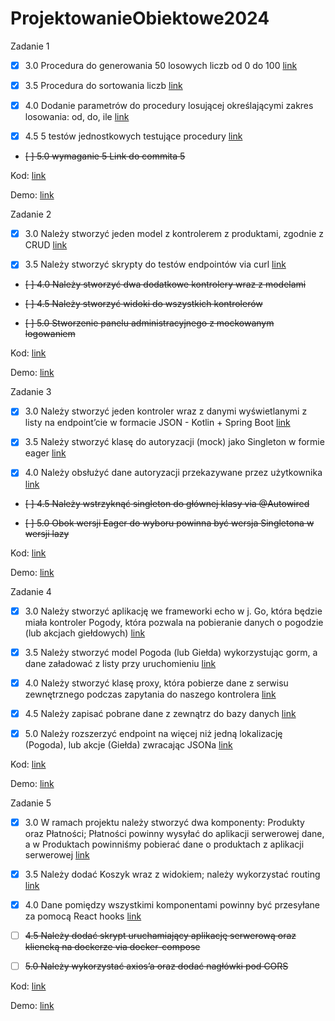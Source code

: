 # ProjektowanieObiektowe2024

Zadanie 1

- [x] 3.0 Procedura do generowania 50 losowych liczb od 0 do 100 [link](https://github.com/Maciej01032001/ProjektowanieObiektowe2024/blob/main/Zadanie1/Zadanie1.pas)

- [x] 3.5 Procedura do sortowania liczb [link](https://github.com/Maciej01032001/ProjektowanieObiektowe2024/blob/main/Zadanie1/Zadanie1.pas)

- [x] 4.0 Dodanie parametrów do procedury losującej określającymi zakres losowania: od, do, ile [link](https://github.com/Maciej01032001/ProjektowanieObiektowe2024/blob/main/Zadanie1/Zadanie1.pas)

- [X] 4.5 5 testów jednostkowych testujące procedury [link](https://github.com/Maciej01032001/ProjektowanieObiektowe2024/blob/main/Zadanie1/Zadanie1.pas)

- ~~[ ] 5.0 wymaganie 5 Link do commita 5~~

Kod: [link](https://github.com/Maciej01032001/ProjektowanieObiektowe2024/blob/main/Zadanie1/Zadanie1.pas)

Demo: [link](https://github.com/Maciej01032001/ProjektowanieObiektowe2024/blob/main/Demos/Demo%20Zadanie1%20Pascal.mp4)


Zadanie 2

- [x] 3.0 Należy stworzyć jeden model z kontrolerem z produktami, zgodnie z CRUD [link](https://github.com/Maciej01032001/ProjektowanieObiektowe2024/commit/57f0ab0ff871d081327508c964f4b058de96fc0b)

- [x] 3.5 Należy stworzyć skrypty do testów endpointów via curl [link](https://github.com/Maciej01032001/ProjektowanieObiektowe2024/commit/57f0ab0ff871d081327508c964f4b058de96fc0b)

- ~~[ ] 4.0 Należy stworzyć dwa dodatkowe kontrolery wraz z modelami~~

- ~~[ ] 4.5 Należy stworzyć widoki do wszystkich kontrolerów~~

- ~~[ ] 5.0 Stworzenie panelu administracyjnego z mockowanym logowaniem~~

Kod: [link](https://github.com/Maciej01032001/ProjektowanieObiektowe2024/tree/main/Zadanie2/projobj)

Demo: [link](https://github.com/Maciej01032001/ProjektowanieObiektowe2024/blob/main/Demos/Demo%20Zadanie2%20Symphony.mp4)


Zadanie 3

- [x] 3.0 Należy stworzyć jeden kontroler wraz z danymi wyświetlanymi z listy na endpoint’cie w formacie JSON - Kotlin + Spring Boot [link](https://github.com/Maciej01032001/ProjektowanieObiektowe2024/commit/f5bd215da0581390dc09921ac26d88f3743e5c47)

- [x] 3.5 Należy stworzyć klasę do autoryzacji (mock) jako Singleton w formie eager [link](https://github.com/Maciej01032001/ProjektowanieObiektowe2024/commit/f5bd215da0581390dc09921ac26d88f3743e5c47)

- [x] 4.0 Należy obsłużyć dane autoryzacji przekazywane przez użytkownika [link](https://github.com/Maciej01032001/ProjektowanieObiektowe2024/commit/f5bd215da0581390dc09921ac26d88f3743e5c47)

- ~~[ ] 4.5 Należy wstrzyknąć singleton do głównej klasy via @Autowired~~

- ~~[ ] 5.0 Obok wersji Eager do wyboru powinna być wersja Singletona w wersji lazy~~

Kod: [link](https://github.com/Maciej01032001/ProjektowanieObiektowe2024/tree/main/Zadanie3/ProjektowanieObiektowe3)

Demo: [link](https://github.com/Maciej01032001/ProjektowanieObiektowe2024/blob/main/Demos/Demo%20Zadanie3%20Spring-boot.mp4)

Zadanie 4

- [x] 3.0 Należy stworzyć aplikację we frameworki echo w j. Go, która będzie miała kontroler Pogody, która pozwala na pobieranie danych o pogodzie (lub akcjach giełdowych) [link](https://github.com/Maciej01032001/ProjektowanieObiektowe2024/commit/554100bfd0f0777139df670fdcb4decd2f2ac8e2)

- [x] 3.5 Należy stworzyć model Pogoda (lub Giełda) wykorzystując gorm, a dane załadować z listy przy uruchomieniu [link](https://github.com/Maciej01032001/ProjektowanieObiektowe2024/commit/554100bfd0f0777139df670fdcb4decd2f2ac8e2)

- [x] 4.0 Należy stworzyć klasę proxy, która pobierze dane z serwisu zewnętrznego podczas zapytania do naszego kontrolera [link](https://github.com/Maciej01032001/ProjektowanieObiektowe2024/commit/554100bfd0f0777139df670fdcb4decd2f2ac8e2)

- [x] 4.5 Należy zapisać pobrane dane z zewnątrz do bazy danych [link](https://github.com/Maciej01032001/ProjektowanieObiektowe2024/commit/554100bfd0f0777139df670fdcb4decd2f2ac8e2)

- [x] 5.0 Należy rozszerzyć endpoint na więcej niż jedną lokalizację (Pogoda), lub akcje (Giełda) zwracając JSONa [link](https://github.com/Maciej01032001/ProjektowanieObiektowe2024/commit/554100bfd0f0777139df670fdcb4decd2f2ac8e2)

Kod: [link](https://github.com/Maciej01032001/ProjektowanieObiektowe2024/tree/main/Zadanie4/ProjObiektowe4)

Demo: [link](https://github.com/Maciej01032001/ProjektowanieObiektowe2024/blob/main/Demos/Demo%20Zadanie4%20Go.mp4)

Zadanie 5

- [x] 3.0 W ramach projektu należy stworzyć dwa komponenty: Produkty oraz Płatności; Płatności powinny wysyłać do aplikacji serwerowej dane, a w Produktach powinniśmy pobierać dane o produktach z aplikacji serwerowej [link](https://github.com/Maciej01032001/ProjektowanieObiektowe2024/commit/b32e7c3e9a04e6d60b367ab6cef82de2b16efa25)

- [x] 3.5 Należy dodać Koszyk wraz z widokiem; należy wykorzystać routing [link](https://github.com/Maciej01032001/ProjektowanieObiektowe2024/commit/b32e7c3e9a04e6d60b367ab6cef82de2b16efa25)

- [x] 4.0 Dane pomiędzy wszystkimi komponentami powinny być przesyłane za pomocą React hooks [link](https://github.com/Maciej01032001/ProjektowanieObiektowe2024/commit/b32e7c3e9a04e6d60b367ab6cef82de2b16efa25)

- [ ] ~~4.5 Należy dodać skrypt uruchamiający aplikację serwerową oraz kliencką na dockerze via docker-compose~~

- [ ] ~~5.0 Należy wykorzystać axios’a oraz dodać nagłówki pod CORS~~

Kod: [link](https://github.com/Maciej01032001/ProjektowanieObiektowe2024/tree/main/Zadanie5)

Demo: [link](https://github.com/Maciej01032001/ProjektowanieObiektowe2024/blob/main/Demos/Demo%20Zadanie5%20Front.mp4)
